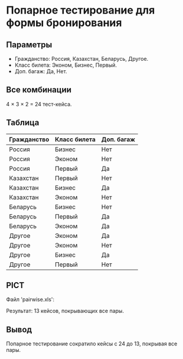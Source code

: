 # Попарное тестирование для формы бронирования

## Параметры
- Гражданство: Россия, Казахстан, Беларусь, Другое.
- Класс билета: Эконом, Бизнес, Первый.
- Доп. багаж: Да, Нет.

## Все комбинации
4 × 3 × 2 = 24 тест-кейса.

## Таблица
| Гражданство | Класс билета | Доп. багаж |
|-------------|--------------|------------|
| Россия      | Бизнес       | Нет        |
| Россия      | Эконом       | Нет        |
| Россия      | Первый       | Да         |
| Казахстан   | Первый       | Нет        |
| Казахстан   | Бизнес       | Да         |
| Казахстан   | Эконом       | Нет        |
| Беларусь    | Бизнес       | Нет        |
| Беларусь    | Первый       | Да         |
| Беларусь    | Эконом       | Да         |
| Другое      | Эконом       | Да         |
| Другое      | Эконом       | Нет        |
| Другое      | Бизнес       | Да         |
| Другое      | Первый       | Нет        |

## PICT
Файл 'pairwise.xls':

Результат: 13 кейсов, покрывающих все пары.

## Вывод
Попарное тестирование сократило кейсы с 24 до 13, покрывая все пары.
